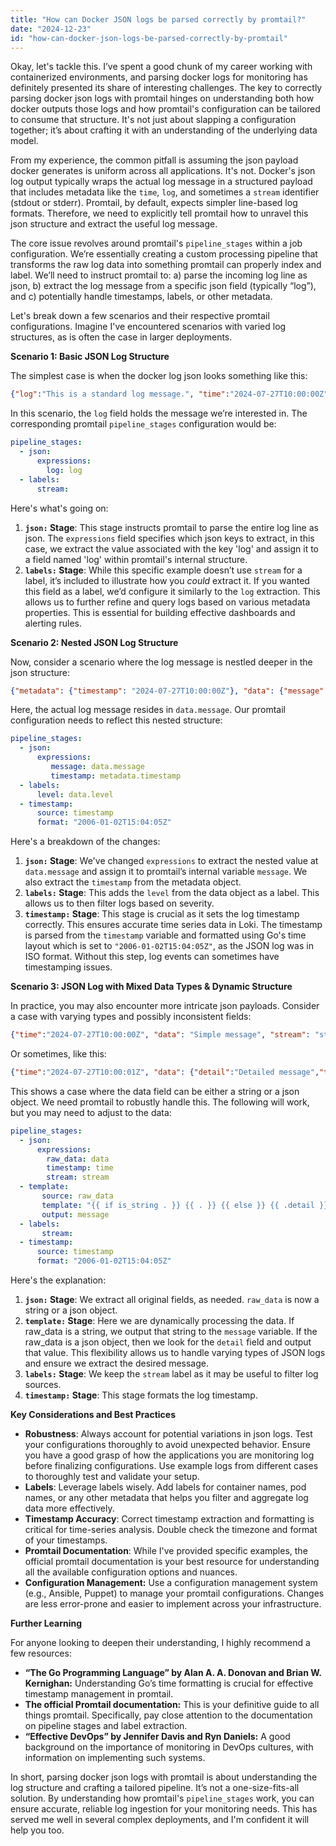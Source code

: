 ```yaml
---
title: "How can Docker JSON logs be parsed correctly by promtail?"
date: "2024-12-23"
id: "how-can-docker-json-logs-be-parsed-correctly-by-promtail"
---
```


Okay, let's tackle this. I’ve spent a good chunk of my career working with containerized environments, and parsing docker logs for monitoring has definitely presented its share of interesting challenges. The key to correctly parsing docker json logs with promtail hinges on understanding both how docker outputs those logs and how promtail's configuration can be tailored to consume that structure. It's not just about slapping a configuration together; it’s about crafting it with an understanding of the underlying data model.

From my experience, the common pitfall is assuming the json payload docker generates is uniform across all applications. It's not. Docker's json log output typically wraps the actual log message in a structured payload that includes metadata like the `time`, `log`, and sometimes a `stream` identifier (stdout or stderr). Promtail, by default, expects simpler line-based log formats. Therefore, we need to explicitly tell promtail how to unravel this json structure and extract the useful log message.

The core issue revolves around promtail's `pipeline_stages` within a job configuration. We’re essentially creating a custom processing pipeline that transforms the raw log data into something promtail can properly index and label. We’ll need to instruct promtail to: a) parse the incoming log line as json, b) extract the log message from a specific json field (typically “log”), and c) potentially handle timestamps, labels, or other metadata.

Let's break down a few scenarios and their respective promtail configurations. Imagine I've encountered scenarios with varied log structures, as is often the case in larger deployments.

**Scenario 1: Basic JSON Log Structure**

The simplest case is when the docker log json looks something like this:

```json
{"log":"This is a standard log message.", "time":"2024-07-27T10:00:00Z", "stream":"stdout"}
```

In this scenario, the `log` field holds the message we’re interested in. The corresponding promtail `pipeline_stages` configuration would be:

```yaml
pipeline_stages:
  - json:
      expressions:
        log: log
  - labels:
      stream:
```

Here's what's going on:
1. **`json:` Stage**: This stage instructs promtail to parse the entire log line as json. The `expressions` field specifies which json keys to extract, in this case, we extract the value associated with the key 'log' and assign it to a field named 'log' within promtail's internal structure.
2. **`labels:` Stage**: While this specific example doesn’t use `stream` for a label, it’s included to illustrate how you *could* extract it. If you wanted this field as a label, we’d configure it similarly to the `log` extraction. This allows us to further refine and query logs based on various metadata properties. This is essential for building effective dashboards and alerting rules.

**Scenario 2: Nested JSON Log Structure**

Now, consider a scenario where the log message is nestled deeper in the json structure:

```json
{"metadata": {"timestamp": "2024-07-27T10:00:00Z"}, "data": {"message": "A more complex log message.", "level":"info"}, "stream":"stderr"}
```

Here, the actual log message resides in `data.message`. Our promtail configuration needs to reflect this nested structure:

```yaml
pipeline_stages:
  - json:
      expressions:
         message: data.message
         timestamp: metadata.timestamp
  - labels:
      level: data.level
  - timestamp:
      source: timestamp
      format: "2006-01-02T15:04:05Z"
```

Here's a breakdown of the changes:
1.  **`json:` Stage**: We've changed `expressions` to extract the nested value at `data.message` and assign it to promtail’s internal variable `message`. We also extract the `timestamp` from the metadata object.
2. **`labels:` Stage**: This adds the `level` from the data object as a label. This allows us to then filter logs based on severity.
3. **`timestamp:` Stage**: This stage is crucial as it sets the log timestamp correctly. This ensures accurate time series data in Loki. The timestamp is parsed from the `timestamp` variable and formatted using Go's time layout which is set to `"2006-01-02T15:04:05Z"`, as the JSON log was in ISO format. Without this step, log events can sometimes have timestamping issues.

**Scenario 3: JSON Log with Mixed Data Types & Dynamic Structure**

In practice, you may also encounter more intricate json payloads. Consider a case with varying types and possibly inconsistent fields:

```json
{"time":"2024-07-27T10:00:00Z", "data": "Simple message", "stream": "stdout"}
```

Or sometimes, like this:
```json
{"time":"2024-07-27T10:00:01Z", "data": {"detail":"Detailed message","type":"event"}, "stream": "stdout"}
```

This shows a case where the data field can be either a string or a json object. We need promtail to robustly handle this. The following will work, but you may need to adjust to the data:

```yaml
pipeline_stages:
  - json:
      expressions:
        raw_data: data
        timestamp: time
        stream: stream
  - template:
       source: raw_data
       template: "{{ if is_string . }} {{ . }} {{ else }} {{ .detail }} {{ end }}"
       output: message
  - labels:
       stream:
  - timestamp:
      source: timestamp
      format: "2006-01-02T15:04:05Z"
```

Here's the explanation:
1.  **`json:` Stage**:  We extract all original fields, as needed. `raw_data` is now a string or a json object.
2. **`template:` Stage**: Here we are dynamically processing the data. If raw\_data is a string, we output that string to the `message` variable. If the raw\_data is a json object, then we look for the `detail` field and output that value. This flexibility allows us to handle varying types of JSON logs and ensure we extract the desired message.
3.  **`labels:` Stage**: We keep the `stream` label as it may be useful to filter log sources.
4. **`timestamp:` Stage**: This stage formats the log timestamp.

**Key Considerations and Best Practices**

*   **Robustness**: Always account for potential variations in json logs. Test your configurations thoroughly to avoid unexpected behavior. Ensure you have a good grasp of how the applications you are monitoring log before finalizing configurations. Use example logs from different cases to thoroughly test and validate your setup.
*   **Labels**: Leverage labels wisely. Add labels for container names, pod names, or any other metadata that helps you filter and aggregate log data more effectively.
*   **Timestamp Accuracy**: Correct timestamp extraction and formatting is critical for time-series analysis. Double check the timezone and format of your timestamps.
*   **Promtail Documentation**: While I've provided specific examples, the official promtail documentation is your best resource for understanding all the available configuration options and nuances.
*   **Configuration Management:** Use a configuration management system (e.g., Ansible, Puppet) to manage your promtail configurations. Changes are less error-prone and easier to implement across your infrastructure.

**Further Learning**

For anyone looking to deepen their understanding, I highly recommend a few resources:

*   **“The Go Programming Language” by Alan A. A. Donovan and Brian W. Kernighan:** Understanding Go’s time formatting is crucial for effective timestamp management in promtail.
*   **The official Promtail documentation:** This is your definitive guide to all things promtail. Specifically, pay close attention to the documentation on pipeline stages and label extraction.
*   **“Effective DevOps” by Jennifer Davis and Ryn Daniels:** A good background on the importance of monitoring in DevOps cultures, with information on implementing such systems.

In short, parsing docker json logs with promtail is about understanding the log structure and crafting a tailored pipeline. It’s not a one-size-fits-all solution. By understanding how promtail's `pipeline_stages` work, you can ensure accurate, reliable log ingestion for your monitoring needs. This has served me well in several complex deployments, and I'm confident it will help you too.
